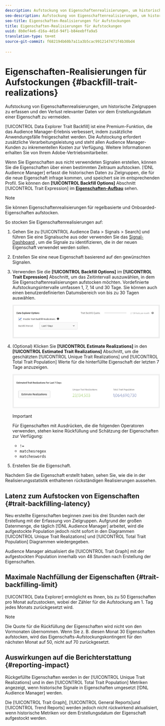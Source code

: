 ```yaml
---
description: Aufstockung von Eigenschaftenrealisierungen, um historische Zielgruppen zu erfassen und den Verlust relevanter Daten vor dem Erstellungsdatum einer Eigenschaft zu vermeiden.
seo-description: Aufstockung von Eigenschaftenrealisierungen, um historische Zielgruppen zu erfassen und den Verlust relevanter Daten vor dem Erstellungsdatum einer Eigenschaft zu vermeiden.
seo-title: Eigenschaften-Realisierungen für Aufstockungen
title: Eigenschaften-Realisierungen für Aufstockungen
uuid: 8b0ef4e6-d16a-4d1d-94f1-b84eebffa9a5
translation-type: tm+mt
source-git-commit: f682194b60b7a11a3b5cac9912147471f4b30bd4

---
```



# Eigenschaften-Realisierungen für Aufstockungen {#backfill-trait-realizations}

Aufstockung von Eigenschaftenrealisierungen, um historische Zielgruppen zu erfassen und den Verlust relevanter Daten vor dem Erstellungsdatum einer Eigenschaft zu vermeiden.

[!UICONTROL Data Explorer Trait Backfill] ist eine Premium-Funktion, die das Audience Manager-Erlebnis verbessert, indem zusätzliche Anwendungsfälle freigeschaltet werden. Die Aufstockung erfordert zusätzliche Verarbeitungsleistung und steht allen Audience Manager-Kunden zu inkrementellen Kosten zur Verfügung. Weitere Informationen erhalten Sie von Ihrem Adobe-Vertriebsmitarbeiter.

Wenn Sie Eigenschaften aus nicht verwendeten Signalen erstellen, können Sie die Eigenschaften über einen bestimmten Zeitraum aufstocken. [!DNL Audience Manager] erfasst die historischen Daten zu Zielgruppen, die für die neue Eigenschaft infrage kommen, und speichert sie im entsprechenden Profil. Sie können den **[!UICONTROL Backfill Options]** Abschnitt [!UICONTROL Trait Expression] im **[Eigenschaften-Aufbau](../../features/traits/about-trait-builder.md)** sehen.

>[!NOTE]
>
>Sie können Eigenschaftenrealisierungen für regelbasierte und Onboarded-Eigenschaften aufstocken.

So stocken Sie Eigenschaftenrealisierungen auf:

1. Gehen Sie zu [!UICONTROL Audience Data > Signals > Search] und führen Sie eine Signalsuche aus oder verwenden Sie das [Signal-Dashboard](../../features/data-explorer/data-explorer-signals-dashboard.md) , um die Signale zu identifizieren, die in der neuen Eigenschaft verwendet werden sollen.
1. Erstellen Sie eine neue Eigenschaft basierend auf den gewünschten Signalen.
1. Verwenden Sie die **[!UICONTROL Backfill Options]** im **[!UICONTROL Trait Expression]** Abschnitt, um das Zeitintervall auszuwählen, in dem Sie Eigenschaftenrealisierungen aufstocken möchten. Vordefinierte Aufstockungsintervalle umfassen 1, 7, 14 und 30 Tage. Sie können auch einen benutzerdefinierten Datumsbereich von bis zu 30 Tagen auswählen.

   ![trait-backfill](assets/signals-trait-backfill.png)

1. (Optional) Klicken Sie **[!UICONTROL Estimate Realizations]** in den **[!UICONTROL Estimated Trait Realizations]** Abschnitt, um die geschätzten [!UICONTROL Unique Trait Realizations] und [!UICONTROL Total Trait Population] Werte für die hinterfüllte Eigenschaft der letzten 7 Tage anzuzeigen.

   ![Schätzung-Eigenschaften-Realisierungen](assets/estimate-trait-realizations.png)

   >[!IMPORTANT]
   >
   >Für Eigenschaften mit Ausdrücken, die die folgenden Operatoren verwenden, stehen keine Rückfüllung und Schätzung der Eigenschaften zur Verfügung:
   >    * `!=`
   >    * `matchesregex`
   >    * `matcheswords`

1. Erstellen Sie die Eigenschaft.

Nachdem Sie die Eigenschaft erstellt haben, sehen Sie, wie die in der Realisierungsstatistik enthaltenen rückständigen Realisierungen aussehen.

## Latenz zum Aufstocken von Eigenschaften {#trait-backfilling-latency}

Neu erstellte Eigenschaften beginnen zwei bis drei Stunden nach der Erstellung mit der Erfassung von Zielgruppen. Aufgrund der großen Datenmenge, die täglich [!DNL Audience Manager] arbeitet, wird die aufgestockte Population jedoch nicht sofort in den Diagrammen [!UICONTROL Unique Trait Realizations] und [!UICONTROL Total Trait Population] Diagrammen wiedergegeben.

Audience Manager aktualisiert die [!UICONTROL Trait Graph] mit der aufgestockten Population innerhalb von 48 Stunden nach Erstellung der Eigenschaften.

## Maximale Nachfüllung der Eigenschaften {#trait-backfilling-limit}

[!UICONTROL Data Explorer] ermöglicht es Ihnen, bis zu 50 Eigenschaften pro Monat aufzustocken, wobei der Zähler für die Aufstockung am 1. Tag jedes Monats zurückgesetzt wird.

>[!NOTE]
>
>Die Quote für die Rückfüllung der Eigenschaften wird nicht von den Vormonaten übernommen. Wenn Sie z. B. diesen Monat 30 Eigenschaften aufstocken, wird das Eigenschafts-Aufstockungskontingent für den nächsten Monat auf 50, nicht auf 70 zurückgesetzt.

## Auswirkungen auf die Berichterstattung {#reporting-impact}

Rückgefüllte Eigenschaften werden in der [!UICONTROL Unique Trait Realizations] und in den [!UICONTROL Total Trait Population] Metriken angezeigt, wenn historische Signale in Eigenschaften umgesetzt [!DNL Audience Manager] werden.

Die [!UICONTROL Trait Graph], [!UICONTROL General Reports]und [!UICONTROL Trend Reports] werden jedoch nicht rückwirkend aktualisiert, wenn historische Metriken vor dem Erstellungsdatum der Eigenschaft aufgestockt werden.